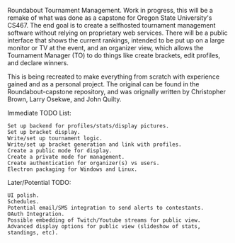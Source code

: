 Roundabout Tournament Management. Work in progress, this will be a remake of what was done as a capstone for Oregon State University's CS467. The end goal is to create a selfhosted tournament management software without relying on proprietary web services. There will be a public interface that shows the current rankings, intended to be put up on a large monitor or TV at the event, and an organizer view, which allows the Tournament Manager (TO) to do things like create brackets, edit profiles, and declare winners.

This is being recreated to make everything from scratch with experience gained and as a personal project. The original can be found in the Roundabout-capstone repository, and was orignally written by Christopher Brown, Larry Osekwe, and John Quilty.

Immediate TODO List:

    Set up backend for profiles/stats/display pictures.
    Set up bracket display.
    Write/set up tournament logic.
    Write/set up bracket generation and link with profiles.
    Create a public mode for display.
    Create a private mode for management.
    Create authentication for organizer(s) vs users.
    Electron packaging for Windows and Linux.

Later/Potential TODO:

    UI polish.
    Schedules.
    Potential email/SMS integration to send alerts to contestants.
    OAuth Integration.
    Possible embedding of Twitch/Youtube streams for public view.
    Advanced display options for public view (slideshow of stats, standings, etc).
